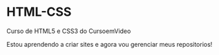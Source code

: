 # HTML-CSS
 Curso de HTML5 e CSS3 do CursoemVideo

 Estou aprendendo a criar sites e agora vou gerenciar meus repositorios!
 